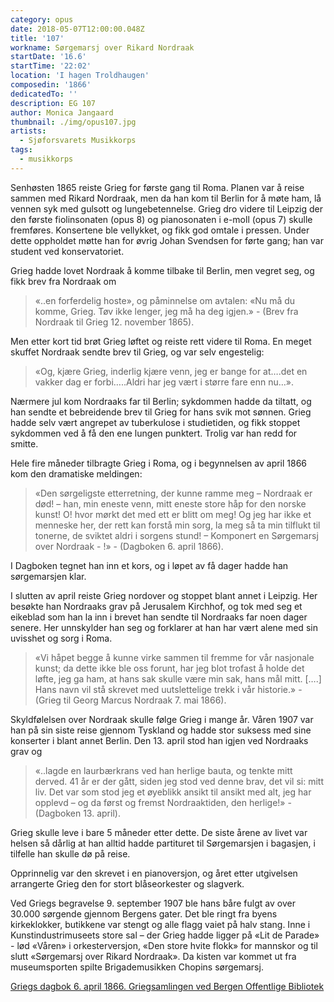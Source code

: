```yaml
---
category: opus
date: 2018-05-07T12:00:00.048Z
title: '107'
workname: Sørgemarsj over Rikard Nordraak
startDate: '16.6'
startTime: '22:02'
location: 'I hagen Troldhaugen'
composedin: '1866'
dedicatedTo: ''
description: EG 107
author: Monica Jangaard
thumbnail: ./img/opus107.jpg
artists:
  - Sjøforsvarets Musikkorps
tags:
  - musikkorps
---
```

Senhøsten 1865 reiste Grieg for første gang til Roma. Planen var å reise sammen med Rikard Nordraak, men da han kom til Berlin for å møte ham, lå vennen syk med gulsott og lungebetennelse. Grieg dro videre til Leipzig der den første fiolinsonaten (opus 8) og pianosonaten i e-moll (opus 7) skulle fremføres. Konsertene ble vellykket, og fikk god omtale i pressen. Under dette oppholdet møtte han for øvrig Johan Svendsen for førte gang; han var student ved konservatoriet.

Grieg hadde lovet Nordraak å komme tilbake til Berlin, men vegret seg, og fikk brev fra  Nordraak om

> «..en forferdelig hoste», og påminnelse om avtalen: «Nu må du komme, Grieg. Tøv ikke lenger, jeg må ha deg igjen.» - (Brev fra Nordraak til Grieg 12. november 1865).

Men etter kort tid brøt Grieg løftet og reiste rett videre til Roma. En meget skuffet Nordraak sendte brev til Grieg, og var selv engestelig:  

> «Og, kjære Grieg, inderlig kjære venn, jeg er bange for at….det en vakker dag er forbi…..Aldri har jeg vært i større fare enn nu…».  

Nærmere jul kom Nordraaks far til Berlin; sykdommen hadde da tiltatt, og han sendte et bebreidende brev til Grieg for hans svik mot sønnen. Grieg hadde selv vært angrepet av tuberkulose i studietiden, og fikk stoppet sykdommen ved å få den ene lungen punktert. Trolig var han redd for smitte.

Hele fire måneder tilbragte Grieg i Roma, og i begynnelsen av april 1866 kom den dramatiske meldingen:  

> «Den sørgeligste etterretning, der kunne ramme meg – Nordraak er død! – han, min eneste venn, mitt eneste store håp for den norske kunst! O! hvor mørkt det med ett er blitt om meg! Og jeg har ikke et menneske her, der rett kan forstå min sorg, la meg så ta min tilflukt til tonerne, de sviktet aldri i sorgens stund! – Komponert en Sørgemarsj over Nordraak - !» - (Dagboken 6. april 1866).

I Dagboken tegnet han inn et kors, og i løpet av få dager hadde han sørgemarsjen klar.

I slutten av april reiste Grieg nordover og stoppet blant annet i Leipzig. Her besøkte han Nordraaks grav på Jerusalem Kirchhof, og tok med seg et eikeblad som han la inn i brevet han sendte til Nordraaks far noen dager senere. Her unnskylder han seg og forklarer at han har vært alene med sin uvisshet og sorg i Roma.

> «Vi håpet begge å kunne virke sammen til fremme for vår nasjonale kunst; da dette ikke ble oss forunt, har jeg blot trofast å holde det løfte, jeg ga ham, at hans sak skulle være min sak, hans mål mitt. [….] Hans navn vil stå skrevet med uutslettelige trekk i vår historie.» - (Grieg til Georg Marcus Nordraak 7. mai 1866).

Skyldfølelsen over Nordraak skulle følge Grieg i mange år. Våren 1907 var han på sin siste reise gjennom Tyskland og hadde stor suksess med sine konserter i blant annet Berlin. Den 13. april stod han igjen ved Nordraaks grav og  

> «..lagde en laurbærkrans ved han herlige bauta, og tenkte mitt derved. 41 år er der gått, siden jeg stod ved denne brav, det vil si: mitt liv. Det var som stod jeg et øyeblikk ansikt til ansikt med alt, jeg har opplevd – og da først og fremst Nordraaktiden, den herlige!» - (Dagboken 13. april).

Grieg skulle leve i bare 5 måneder etter dette. De siste årene av livet var helsen så dårlig at han alltid hadde partituret til Sørgemarsjen i bagasjen, i tilfelle han skulle dø på reise.

Opprinnelig var den skrevet i en pianoversjon, og året etter utgivelsen arrangerte Grieg den for stort blåseorkester og slagverk.  

Ved Griegs begravelse 9. september 1907 ble hans båre fulgt av over 30.000 sørgende gjennom Bergens gater. Det ble ringt fra byens kirkeklokker, butikkene var stengt og alle flagg vaiet på halv stang. Inne i Kunstindustrimuseets store sal – der Grieg hadde ligger på «Lit de Parade» - lød «Våren» i orkesterversjon, «Den store hvite flokk» for mannskor og til slutt «Sørgemarsj over Rikard Nordraak». Da kisten var kommet ut fra museumsporten spilte Brigademusikken Chopins sørgemarsj.

<a href="http://bergen.folkebibl.no/cgi-bin/websok-grieg?mode=p&tnr=213001&dok=0&tnrListe=213001,&pf=kort&side=108" target="_blank">Griegs dagbok 6. april 1866. Griegsamlingen ved Bergen Offentlige Bibliotek</a>
